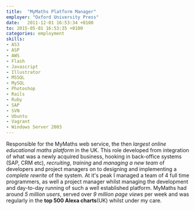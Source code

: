 ```yaml
---
title:  "MyMaths Platform Manager"
employer: "Oxford University Press"
date:   2011-12-01 16:53:34 +0100
to: 2015-05-01 16:53:35 +0100
categories: employment
skills:
- AS3
- ASP
- AWS
- Flash
- Javascript
- Illustrator
- MSSQL
- MySQL
- Photoshop
- Rails
- Ruby
- SAP
- SVN
- Ubuntu
- Vagrant
- Windows Server 2003
---
```


Responsible for the MyMaths web service, the then *largest online educational maths platform* in the UK. This role developed from integration of what was a newly acquired business, hooking in back-office systems (SAP, CRM etc), *recruiting*, *training* and *managing a new team* of developers and project managers on to designing and implementing a *complete rewrite* of the system. At it's peak I managed a team of 4 full time programmers, as well a project manager whilst managing the development and day-to-day running of such a well established platform. MyMaths had around *5 million users*, served over *9 million page views* per week and was regularly in the **top 500 Alexa charts**(UK) whilst under my care.
